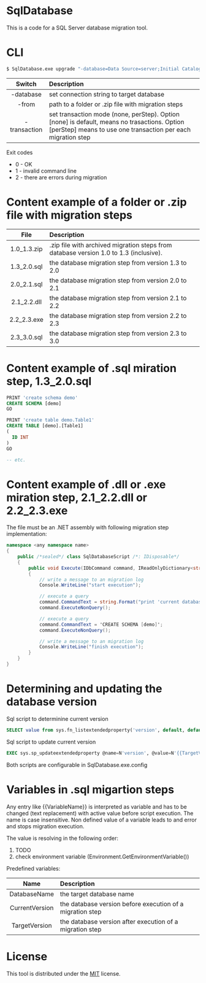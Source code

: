 # SqlDatabase
This is a code for a SQL Server database migration tool.


# CLI
```bash
$ SqlDatabase.exe upgrade "-database=Data Source=server;Initial Catalog=MyDatabase;Integrated Security=True" -from=c:\MyDatabase\upgrade
```
|Switch|Description|
|:--:|:----------|
|-database|set connection string to target database|
|-from|path to a folder or .zip file with migration steps|
|-transaction|set transaction mode (none, perStep). Option [none] is default, means no trasactions. Option [perStep] means to use one transaction per each migration step|

Exit codes
* 0 - OK
* 1 - invalid command line
* 2 - there are errors during migration


# Content example of a folder or .zip file with migration steps
|File|Description|
|:--:|:----------|
|1.0_1.3.zip|.zip file with archived migration steps from database version 1.0 to 1.3 (inclusive).|
|1.3_2.0.sql|the database migration step from version 1.3 to 2.0|
|2.0_2.1.sql|the database migration step from version 2.0 to 2.1|
|2.1_2.2.dll|the database migration step from version 2.1 to 2.2|
|2.2_2.3.exe|the database migration step from version 2.2 to 2.3|
|2.3_3.0.sql|the database migration step from version 2.3 to 3.0|


# Content example of .sql miration step, 1.3_2.0.sql
```sql
PRINT 'create schema demo'
CREATE SCHEMA [demo]
GO

PRINT 'create table demo.Table1'
CREATE TABLE [demo].[Table1]
(
  ID INT
)
GO

-- etc.
```


# Content example of .dll or .exe miration step, 2.1_2.2.dll or 2.2_2.3.exe
The file must be an .NET assembly with following migration step implementation:
```C#
namespace <any namespace name>
{
    public /*sealed*/ class SqlDatabaseScript /*: IDisposable*/
    {
        public void Execute(IDbCommand command, IReadOnlyDictionary<string, string> variables)
        {
            // write a message to an migration log
            Console.WriteLine("start execution");

            // execute a query
            command.CommandText = string.Format("print 'current database name is {0}'", variables["DatabaseName"]);
            command.ExecuteNonQuery();

            // execute a query
            command.CommandText = 'CREATE SCHEMA [demo]';
            command.ExecuteNonQuery();

            // write a message to an migration log
            Console.WriteLine("finish execution");
        }
    }
}
```


# Determining and updating the database version
Sql script to determinine current version
```sql
SELECT value from sys.fn_listextendedproperty('version', default, default, default, default, default, default)
```
Sql script to update current version
```sql
EXEC sys.sp_updateextendedproperty @name=N'version', @value=N'{{TargetVersion}}'
```
Both scripts are configurable in SqlDatabase.exe.config


# Variables in .sql migartion steps
Any entry like {{VariableName}} is interpreted as variable and has to be changed (text replacement) with active value before script execution. The name is case insensitive.
Non defined value of a variable leads to and error and stops migration execution.

The value is resolving in the following order:
1. TODO
2. check environment variable (Environment.GetEnvironmentVariable())

Predefined variables:

|Name|Description|
|:--:|:----------|
|DatabaseName|the target database name|
|CurrentVersion|the database version before execution of a migration step|
|TargetVersion|the database version after execution of a migration step|


# License
This tool is distributed under the [MIT](LICENSE) license.
